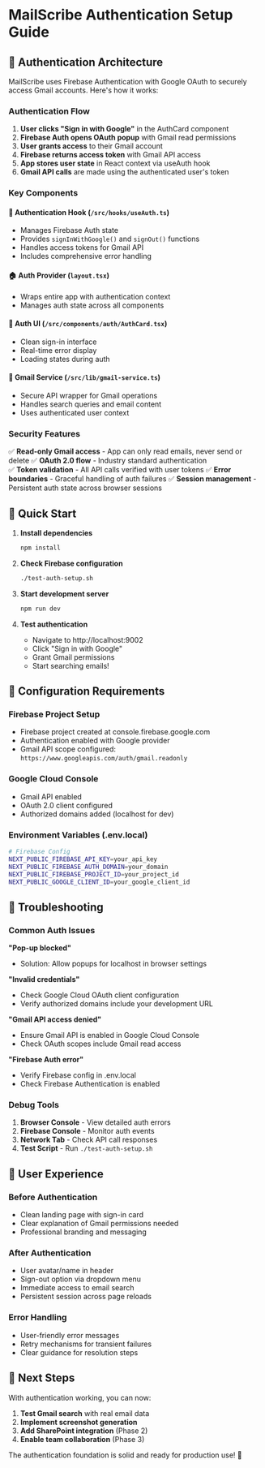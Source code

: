 # MailScribe Authentication Setup Guide

## 🔐 Authentication Architecture

MailScribe uses Firebase Authentication with Google OAuth to securely access Gmail accounts. Here's how it works:

### Authentication Flow
1. **User clicks "Sign in with Google"** in the AuthCard component
2. **Firebase Auth opens OAuth popup** with Gmail read permissions
3. **User grants access** to their Gmail account
4. **Firebase returns access token** with Gmail API access
5. **App stores user state** in React context via useAuth hook
6. **Gmail API calls** are made using the authenticated user's token

### Key Components

#### 🎣 Authentication Hook (`/src/hooks/useAuth.ts`)
- Manages Firebase Auth state
- Provides `signInWithGoogle()` and `signOut()` functions  
- Handles access tokens for Gmail API
- Includes comprehensive error handling

#### 🏠 Auth Provider (`layout.tsx`)
- Wraps entire app with authentication context
- Manages auth state across all components

#### 🎨 Auth UI (`/src/components/auth/AuthCard.tsx`)
- Clean sign-in interface
- Real-time error display
- Loading states during auth

#### 📨 Gmail Service (`/src/lib/gmail-service.ts`)
- Secure API wrapper for Gmail operations
- Handles search queries and email content
- Uses authenticated user context

### Security Features

✅ **Read-only Gmail access** - App can only read emails, never send or delete
✅ **OAuth 2.0 flow** - Industry standard authentication  
✅ **Token validation** - All API calls verified with user tokens
✅ **Error boundaries** - Graceful handling of auth failures
✅ **Session management** - Persistent auth state across browser sessions

## 🚀 Quick Start

1. **Install dependencies**
   ```bash
   npm install
   ```

2. **Check Firebase configuration**
   ```bash
   ./test-auth-setup.sh
   ```

3. **Start development server**
   ```bash
   npm run dev
   ```

4. **Test authentication**
   - Navigate to http://localhost:9002
   - Click "Sign in with Google"
   - Grant Gmail permissions
   - Start searching emails!

## 🔧 Configuration Requirements

### Firebase Project Setup
- Firebase project created at console.firebase.google.com
- Authentication enabled with Google provider
- Gmail API scope configured: `https://www.googleapis.com/auth/gmail.readonly`

### Google Cloud Console
- Gmail API enabled
- OAuth 2.0 client configured
- Authorized domains added (localhost for dev)

### Environment Variables (.env.local)
```bash
# Firebase Config
NEXT_PUBLIC_FIREBASE_API_KEY=your_api_key
NEXT_PUBLIC_FIREBASE_AUTH_DOMAIN=your_domain
NEXT_PUBLIC_FIREBASE_PROJECT_ID=your_project_id
NEXT_PUBLIC_GOOGLE_CLIENT_ID=your_google_client_id
```

## 🐛 Troubleshooting

### Common Auth Issues

**"Pop-up blocked"**
- Solution: Allow popups for localhost in browser settings

**"Invalid credentials"**  
- Check Google Cloud OAuth client configuration
- Verify authorized domains include your development URL

**"Gmail API access denied"**
- Ensure Gmail API is enabled in Google Cloud Console
- Check OAuth scopes include Gmail read access

**"Firebase Auth error"**
- Verify Firebase config in .env.local
- Check Firebase Authentication is enabled

### Debug Tools

1. **Browser Console** - View detailed auth errors
2. **Firebase Console** - Monitor auth events  
3. **Network Tab** - Check API call responses
4. **Test Script** - Run `./test-auth-setup.sh`

## 📱 User Experience

### Before Authentication
- Clean landing page with sign-in card
- Clear explanation of Gmail permissions needed
- Professional branding and messaging

### After Authentication  
- User avatar/name in header
- Sign-out option via dropdown menu
- Immediate access to email search
- Persistent session across page reloads

### Error Handling
- User-friendly error messages
- Retry mechanisms for transient failures
- Clear guidance for resolution steps

## 🔮 Next Steps

With authentication working, you can now:

1. **Test Gmail search** with real email data
2. **Implement screenshot generation** 
3. **Add SharePoint integration** (Phase 2)
4. **Enable team collaboration** (Phase 3)

The authentication foundation is solid and ready for production use! 🎉
